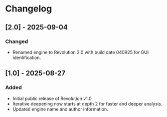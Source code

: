 # Changelog

## [2.0] - 2025-09-04
### Changed
- Renamed engine to Revolution 2.0 with build date 040925 for GUI identification.

## [1.0] - 2025-08-27
### Added
- Initial public release of Revolution v1.0.
- Iterative deepening now starts at depth 2 for faster and deeper analysis.
- Updated engine name and author information.
